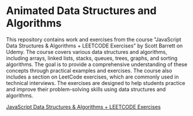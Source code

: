 # Animated Data Structures and Algorithms

This repository contains work and exercises from the course "JavaScript Data Structures & Algorithms + LEETCODE Exercises" by Scott Barrett on Udemy. The course covers various data structures and algorithms, including arrays, linked lists, stacks, queues, trees, graphs, and sorting algorithms. The goal is to provide a comprehensive understanding of these concepts through practical examples and exercises.
The course also includes a section on LeetCode exercises, which are commonly used in technical interviews. The exercises are designed to help students practice and improve their problem-solving skills using data structures and algorithms.

[JavaScript Data Structures & Algorithms + LEETCODE Exercises](https://www.udemy.com/course/data-structures-algorithms-javascript)

